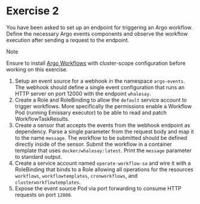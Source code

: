 # Exercise 2

You have been asked to set up an endpoint for triggering an Argo workflow. Define the necessary Argo events components and observe the workflow execution after sending a request to the endpoint.

> [!NOTE]
> Ensure to install [Argo Workflows](./https://argo-workflows.readthedocs.io/en/latest/) with cluster-scope configuration before working on this exercise.

1. Setup an event source for a webhook in the namespace `argo-events`. The webhook should define a single event configuration that runs an HTTP server on port 12000 with the endpoint `whalesay`.
2. Create a Role and RoleBinding to allow the `default` service account to trigger workflows. More specifically the permissions enable a Workflow Pod (running Emissary executor) to be able to read and patch WorkflowTaskResults.
3. Create a sensor that accepts the events from the webhook endpoint as dependency. Parse a single parameter from the request body and map it to the name `message`. The workflow to be submitted should be defined directly inside of the sensor. Submit the workflow in a container template that uses `docker/whalesay:latest`. Print the `message` parameter to standard output.
4. Create a service account named `operate-workflow-sa` and wire it with a RoleBinding that binds to a Role allowing all operations for the resources `workflows`, `workflowtemplates`, `cronworkflows`, and `clusterworkflowtemplates`.
5. Expose the event source Pod via port forwarding to consume HTTP requests on port `12000`.